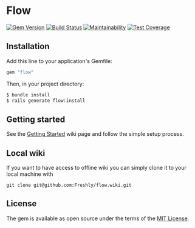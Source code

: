 # Flow

[![Gem Version](https://badge.fury.io/rb/flow.svg)](https://badge.fury.io/rb/flow)
[![Build Status](https://semaphoreci.com/api/v1/freshly/flow/branches/master/badge.svg)](https://semaphoreci.com/freshly/flow)
[![Maintainability](https://api.codeclimate.com/v1/badges/02131658005b10c289e0/maintainability)](https://codeclimate.com/github/Freshly/flow/maintainability)
[![Test Coverage](https://api.codeclimate.com/v1/badges/02131658005b10c289e0/test_coverage)](https://codeclimate.com/github/Freshly/flow/test_coverage)

## Installation

Add this line to your application's Gemfile:

```ruby
gem "flow"
```

Then, in your project directory:

```bash
$ bundle install
$ rails generate flow:install
```

## Getting started

See the [Getting Started](https://github.com/Freshly/flow/wiki/Getting-Started#installation) wiki page and follow the
 simple setup process. 
 
## Local wiki

If you want to have access to offline wiki you can simply clone it to your local machine with

`git clone git@github.com:Freshly/flow.wiki.git`

## License

The gem is available as open source under the terms of the [MIT License](https://opensource.org/licenses/MIT).
